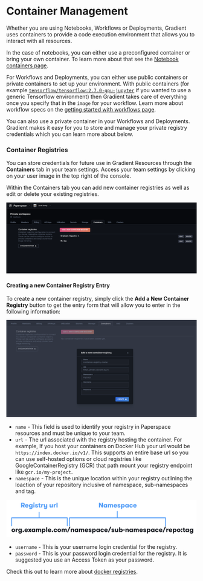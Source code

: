 # Container Management

Whether you are using Notebooks, Workflows or Deployments, Gradient uses containers to provide a code execution environment that allows you to interact with all resources.&#x20;

In the case of notebooks, you can either use a preconfigured container or bring your own container. To learn more about that see the [Notebook containers page](../explore-train-deploy/notebooks/create-a-notebook/notebook-containers/).

For Workflows and Deployments, you can either use public containers or private containers to set up your environment. With public containers (for example [`tensorflow/tensorflow:2.7.0-gpu-jupyter`](https://hub.docker.com/r/tensorflow/tensorflow/tags) if you wanted to use a generic Tensorflow environment) then Gradient takes care of everything once you specify that in the `image` for your workflow. Learn more about workflow specs on the [getting started with workflows page](../explore-train-deploy/workflows/getting-started-with-workflows.md).

You can also use a private container in your Workflows and Deployments. Gradient makes it easy for you to store and manage your private registry credentials which you can learn more about below.

### Container Registries

You can store credentials for future use in Gradient Resources through the **Containers** tab in your team settings. Access your team settings by clicking on your user image in the top right of the console.

Within the Containers tab you can add new container registries as well as edit or delete your existing registries.

![Container Tab](<../.gitbook/assets/Screen Shot 2022-01-20 at 9.16.02 PM.png>)

#### **Creating a new Container Registry Entry**

To create a new container registry, simply click the **Add a New Container Registry** button to get the entry form that will allow you to enter in the following information:

![New Container Registry](<../.gitbook/assets/container-registry-create (1).png>)

* `name` - This field is used to identify your registry in Paperspace resources and must be unique to your team.
* `url` - The url associated with the registry hosting the container. For example, If you host your containers on Docker Hub your url would be `https://index.docker.io/v1/`. This supports an entire base url so you can use self-hosted options or cloud registries like GoogleContainerRegistry (GCR) that path mount your registry endpoint like `gcr.io/my-project`.
* `namespace` - This is the unique location within your registry outlining the loaction of your repository inclusive of namespace, sub-namespaces and tag.

![Registry url and Namespace Example](<../.gitbook/assets/Screen Shot 2022-01-20 at 9.58.00 PM.png>)

* `username` - This is your username login credential for the registry.
* `password` - This is your password login credential for the registry. It is suggested you use an Access Token as your password.

Check this out to learn more about [docker registries](https://docs.docker.com/get-started/overview/#docker-registries).



